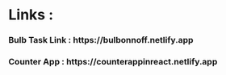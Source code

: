 <h1>Links :</h1>
<h3>Bulb Task Link : https://bulbonnoff.netlify.app</h3>
<h3>Counter App : https://counterappinreact.netlify.app</h3>
